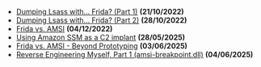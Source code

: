 - [Dumping Lsass with... Frida? (Part 1)](/blogs/mimikatz-frida-part-1) **(21/10/2022)**
- [Dumping Lsass with... Frida? (Part 2)](/blogs/mimikatz-frida-part-2) **(28/10/2022)**
- [Frida vs. AMSI](/blogs/frida-vs-amsi) **(04/12/2022)**
- [Using Amazon SSM as a C2 implant](/blogs/aws-ssm-c2) **(28/05/2025)**
- [Frida vs. AMSI - Beyond Prototyping](/blogs/amsi-breakpoints) **(03/06/2025)**
- [Reverse Engineering Myself, Part 1 (amsi-breakpoint.dll)](/blogs/reversing-myself-1) **(04/06/2025)**
